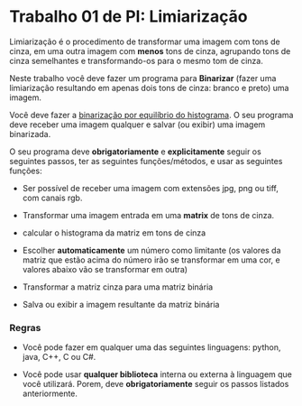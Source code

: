 # Trabalho 01 de PI: Limiarização

Limiarização é o procedimento de transformar uma imagem com tons de cinza, em uma outra imagem com **menos** tons de cinza, agrupando tons de cinza semelhantes e transformando-os para o mesmo tom de cinza.

Neste trabalho você deve fazer um programa para **Binarizar** (fazer uma limiarização resultando em apenas dois tons de cinza: branco e preto) uma imagem.

Você deve fazer a [binarização por equilíbrio do histograma](https://pt.wikipedia.org/wiki/Limiariza%C3%A7%C3%A3o_por_equil%C3%ADbrio_do_histograma). O seu programa deve receber uma imagem qualquer e salvar (ou exibir) uma imagem binarizada.

O seu programa deve **obrigatoriamente** e **explicitamente** seguir os seguintes passos, ter as seguintes funções/métodos, e usar as seguintes funções:

 - Ser possível de receber uma imagem com extensões jpg, png ou tiff, com canais rgb.

 - Transformar uma imagem entrada em uma **matrix** de tons de cinza.

 - calcular o histograma da matriz em tons de cinza

 - Escolher **automaticamente** um número como limitante (os valores da matriz que estão acima do número irão se transformar em uma cor, e valores abaixo vão se transformar em outra)

 - Transformar a matriz cinza para uma matriz binária

 - Salva ou exibir a imagem resultante da matriz binária

### Regras

 - Você pode fazer em qualquer uma das seguintes linguagens: python, java, C++, C ou C#.

 - Você pode usar **qualquer biblioteca** interna ou externa à linguagem que você utilizará. Porem, deve **obrigatoriamente** seguir os passos listados anteriormente.
 
